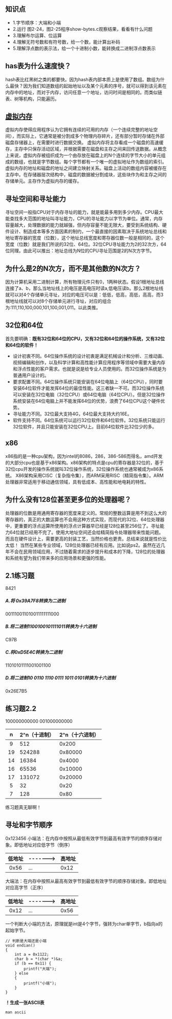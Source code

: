 
## 知识点
- 1.字节顺序：大端和小端
- 2.运行 图2-24，图2-25程序show-bytes.c观察结果，看看有什么问题
- 3.理解布尔运算、位运算
- 4.理解无符号数和有符号数，给一个数，能计算出补码
- 5.理解浮点数的表示法，给一个十进制小数，能转换成二进制浮点数表示


## has表为什么速度快？
hash表比红黑树之类的都要快。因为hash表内部本质上是使用了数组。数组为什么最快？因为我们知道数组的起始地址以及某个元素的序号，就可以得到该元素在内存中的地址，而对于内存，访问任意一个地址，访问时间是相同的。而类似链表、树等机构，只能遍历。
## [虚拟内存](https://zh.wikipedia.org/wiki/%E8%99%9A%E6%8B%9F%E5%86%85%E5%AD%98)
虚拟内存使得应用程序认为它拥有连续的可用的内存（一个连续完整的地址空间），而实际上，它通常是被分割成多个物理内存碎片，还有部分暂时存储在外部磁盘存储器上，在需要时进行数据交换。
虚拟内存将主存看成一个磁盘的高速缓存，主存中只保存活动区域，并根据需要在磁盘和主存之间来回传送数据。从概念上来说，虚拟内存被组织成为一个由存放在磁盘上的N个连续的字节大小的单元组成的数组，也就是字节数组。每个字节都有一个唯一的虚拟地址作为数组的索引。虚拟内存的地址和磁盘的地址之间建立映射关系。磁盘上活动的数组内容被缓存在主存中。在存储器层次结构中，磁盘的数据被分割成块，这些块作为和主存之间的存储单元。主存作为虚拟内存的缓存。

## 寻址空间和寻址能力
寻址空间一般指CPU对于内存寻址的能力，就是能最多用到多少内存。CPU最大能查找多大范围的地址叫寻址能力，CPU的寻址能力以字节为单位。通常，内存容量越大，处理数据的能力就越强，但内存容量不能无限大，要受到系统结构、硬件设计、制造成本等多方面因素的制约，一个最直接的因素取决于系统地址总线和地址寄存器的宽度（位数），这个地址总线宽度和寄存器位数一般是相同的，这个宽度（位数）就是我们所说的32位、64位。32位CPU寻址能力为2的32次方，64位同理。由此可以推出：地址总线为N位的CPU寻址范围是2的N次方字节。
## 为什么是2的N次方，而不是其他数的N次方？
因为计算机采用二进制计算，所有物理元件只有0，1两种状态。假设1根地址总线连接了a、b，那么当地址线上的电压是高电压时读a,低电压读b。那么2根地址线就可以对4个存储单元寻址，对应的电压可以是：低低，低高，高低，高高，而3根地址线就可以对8个存储单元进行寻址，对应的组合为:111,110,100,000,101,100,001,011。以此类推。

## 32位和64位
首先要明确：**既有32位和64位的CPU，又有32位和64位的操作系统，又有32位和64位的软件！**
- 设计初衷不同。64位操作系统的设计初衷是满足机械设计和分析、三维动画、视频编辑和创作，以及科学计算和高性能计算应用程序等领域中需要大量内存和浮点性能的客户需求。也就是说是给专业人员使用的。而32位操作系统是为普通用户设计的。
- 要求配置不同。64位操作系统只能安装在64位电脑上（64位CPU），同时要安装64位软件才能发挥64位的最佳性能。这三者缺一不可。而32位操作系统可以安装在32位电脑（32位CPU）或64位电脑（64位CPU）。但是32位操作系统安装在64位电脑上并不能发挥64位的优势，浪费了64位CPU这个硬件优势。
- 寻址能力不同。32位最大支持4G，64位最大支持大约16E。
- 软件支持不同。64位系统可以运行32位软件和64位软件。32位系统只能运行32位软件，并且只能安装在32位CPU上。目前64位软件比32位少的多。

## x86
x86指的是一种cpu架构，因为intel的8086，286，386-586而得名，amd开发的大部分cpu也是基于x86架构。x86架构的特点是cpu的寄存器是32位的，基于32位cpu开发的操作系统就叫32位操作系统，32位操作系统也通常被成为x86系统。 X86架构采用CISC（复杂指令集），而ARM采用RISC（精简指令集）。ARM处理器非常适用于移动通信领域，具有低成本、高性能和地电耗的特性。

## 为什么没有128位甚至更多位的处理器呢？
处理器的位数是用通用寄存器的宽度来定义的。常规的整数运算是用不到这么大的寄存器的，真正的大数运算也不会用这种方式实现，而现代的32位、64位处理器中，更重要的浮点运算所使用的浮点计算器早已经是128位甚至256位了。寻址能力64位就已经用不完了。使用大地址空间还会给精简指令处理器带来性能问题。而且在硬件设计上，需要更高的封装工艺，当然价格也更贵。总结来说就是性价比太低！
当然在某些专业领域，128位处理器已经有应用。比如说ps2。虽然在近几年不会在民用领域应用，不过随着需求的逐步提升和成本的下降，128位的处理器和系统有望为我们带来多的应用场景和更强的性能。
## 2.1练习题
8421
##### A.将 0x39A7F8转换为二进制
001110011010011111111000
##### B.将二进制1100100101111011转换为十六进制
C97B
##### C.将0xD5E4C转换为二进制
11010101111001001100
##### D.将二进制10 0110 1110 0111 1011 0101转换为十六进制
0x26E7B5

## 练习题2.2
100000000000
001000000000

| n | 2^n（十进制） | 2^n（十六进制） | 
|:-------:|:-------|:-------|
|9|512|0x200|
|19|524288|0x80000|
|14|16384|0x4000|
|16|65536|0x10000|
|17|131072|0x20000|
|5|32|0x20|
|7|128|0x80|

练习题真无聊啊！

## 寻址和字节顺序
0x123456
小端法：在内存中按照从最低有效字节到最高有效字节的顺序存储对象。即低地址对应低字节（倒序）

| 低地址 | -------> | 高地址 | 
|:-------:|:-------|:-------|
|0x56|...|0x12|
大端法：在内存中按照从最高有效字节到最低有效字节的顺序存储对象。即低地址对应高字节（正序）

| 低地址 | -------> | 高地址 | 
|:-------:|:-------|:-------|
|0x12|...|0x56|

一个判断大小端的方法，原理就是int是4个字节，强转为char单字节，b指向a的起始字节。
```
// 判断是大端还是小端
void endian()
{
    int a = 0x1122;
    char b = *(char *)&a;
    if (b == 0x11) {
        printf("大端");
    } else
    {
        printf("小端");
    }
}
```

**！生成一张ASCII表**
```
man ascii
```





















